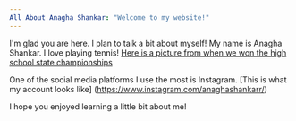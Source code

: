 ```yaml
---
All About Anagha Shankar: "Welcome to my website!"
---
```


I'm glad you are here. I plan to talk a bit about myself!
My name is Anagha Shankar.
I love playing tennis! 
[Here is a picture from when we won the high school state championships](https://www.tapinto.net/sections/sports/articles/five-east-brunswick-players-named-to-2019-all-gmc-girls-tennis-team)


One of the social media platforms I use the most is Instagram. [This is what my account looks like] (https://www.instagram.com/anaghashankarr/)

I hope you enjoyed learning a little bit about me!
